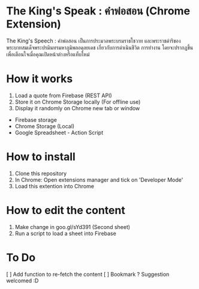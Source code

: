 # The King's Speak : คำพ่อสอน (Chrome Extension)
The King's Speech : คำพ่อสอน
เป็นการประมวลพระบรมราชโชวาท และพระราชดำริของ พระบาทสมเด็จพระปรมินทรมหาภูมิพลอดุลยเดช เกี่ยวกับการดำเนินชีวิต การทำงาน โดยจะปรากฏขึ้น เพื่อเตือนใจเมื่อคุณเปิดหน้าต่างหรือแท็บใหม่

# How it works
1. Load a quote from Firebase (REST API)
2. Store it on Chrome Storage locally (For offline use)
3. Display it randomly on Chrome new tab or window

- Firebase storage
- Chrome Storage (Local)
- Google Spreadsheet - Action Script

# How to install
1. Clone this repository
2. In Chrome: Open extensions manager and tick on 'Developer Mode'
3. Load this extention into Chrome

# How to edit the content
1. Make change in goo.gl/sYd391 (Second sheet)
2. Run a script to load a sheet into Firebase

# To Do
[ ] Add function to re-fetch the content
[ ] Bookmark ? Suggestion welcomed :D


